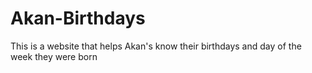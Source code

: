 # Akan-Birthdays
This is a website that helps Akan's know their birthdays and day of the week they were born
